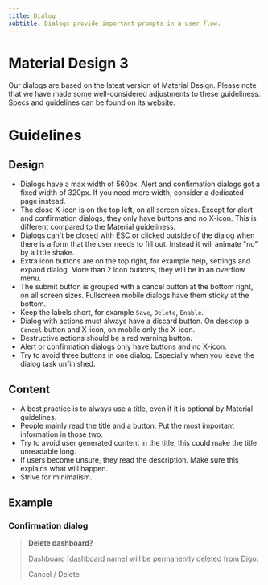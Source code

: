 ```yaml
---
title: Dialog
subtitle: Dialogs provide important prompts in a user flow.
---
```


# Material Design 3

Our dialogs are based on the latest version of Material Design. Please note that we have made some well-considered adjustments to these guideliness. Specs and guidelines can be found on its [website](https://m3.material.io/components/dialogs/overview).

# Guidelines

## Design

- Dialogs have a max width of 560px. Alert and confirmation dialogs got a fixed width of 320px. If you need more width, consider a dedicated page instead.
- The close X-icon is on the top left, on all screen sizes. Except for alert and confirmation dialogs, they only have buttons and no X-icon. This is different compared to the Material guideliness.
- Dialogs can't be closed with ESC or clicked outside of the dialog when there is a form that the user needs to fill out. Instead it will animate "no" by a little shake.
- Extra icon buttons are on the top right, for example help, settings and expand dialog. More than 2 icon buttons, they will be in an overflow menu.
- The submit button is grouped with a cancel button at the bottom right, on all screen sizes. Fullscreen mobile dialogs have them sticky at the bottom.
- Keep the labels short, for example `Save`, `Delete`, `Enable`.
- Dialog with actions must always have a discard button. On desktop a `Cancel` button and X-icon, on mobile only the X-icon.
- Destructive actions should be a red warning button.
- Alert or confirmation dialogs only have buttons and no X-icon.
- Try to avoid three buttons in one dialog. Especially when you leave the dialog task unfinished.

## Content

- A best practice is to always use a title, even if it is optional by Material guidelines.
- People mainly read the title and a button. Put the most important information in those two.
- Try to avoid user generated content in the title, this could make the title unreadable long.
- If users become unsure, they read the description. Make sure this explains what will happen.
- Strive for minimalism.

## Example

### Confirmation dialog

> **Delete dashboard?**
>
> Dashboard [dashboard name] will be permanently deleted from Digo.
>
> Cancel / Delete
